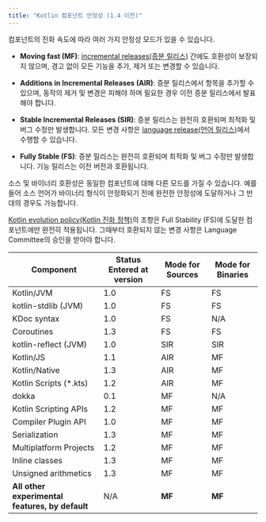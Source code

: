 ```yaml
---
title: "Kotlin 컴포넌트 안정성 (1.4 이전)"
---
```

<no-index/>

컴포넌트의 진화 속도에 따라 여러 가지 안정성 모드가 있을 수 있습니다.

<a name="moving-fast"/>

*   **Moving fast (MF)**: [incremental releases(증분 릴리스)](kotlin-evolution-principles#language-and-tooling-releases) 간에도 호환성이 보장되지 않으며, 경고 없이 모든 기능을 추가, 제거 또는 변경할 수 있습니다.

*   **Additions in Incremental Releases (AIR)**: 증분 릴리스에서 항목을 추가할 수 있으며, 동작의 제거 및 변경은 피해야 하며 필요한 경우 이전 증분 릴리스에서 발표해야 합니다.

*   **Stable Incremental Releases (SIR)**: 증분 릴리스는 완전히 호환되며 최적화 및 버그 수정만 발생합니다. 모든 변경 사항은 [language release(언어 릴리스)](kotlin-evolution-principles#language-and-tooling-releases)에서 수행할 수 있습니다.

<a name="fully-stable"/>

*   **Fully Stable (FS)**: 증분 릴리스는 완전히 호환되며 최적화 및 버그 수정만 발생합니다. 기능 릴리스는 이전 버전과 호환됩니다.

소스 및 바이너리 호환성은 동일한 컴포넌트에 대해 다른 모드를 가질 수 있습니다. 예를 들어 소스 언어가 바이너리 형식이 안정화되기 전에 완전한 안정성에 도달하거나 그 반대의 경우도 가능합니다.

[Kotlin evolution policy(Kotlin 진화 정책)](kotlin-evolution-principles)의 조항은 Full Stability (FS)에 도달한 컴포넌트에만 완전히 적용됩니다. 그때부터 호환되지 않는 변경 사항은 Language Committee의 승인을 받아야 합니다.

|**Component**|**Status Entered at version**|**Mode for Sources**|**Mode for Binaries**|
| --- | --- | --- | --- |
Kotlin/JVM|1.0|FS|FS|
kotlin-stdlib (JVM)|1.0|FS|FS
KDoc syntax|1.0|FS|N/A
Coroutines|1.3|FS|FS
kotlin-reflect (JVM)|1.0|SIR|SIR
Kotlin/JS|1.1|AIR|MF
Kotlin/Native|1.3|AIR|MF
Kotlin Scripts (*.kts)|1.2|AIR|MF
dokka|0.1|MF|N/A
Kotlin Scripting APIs|1.2|MF|MF
Compiler Plugin API|1.0|MF|MF
Serialization|1.3|MF|MF
Multiplatform Projects|1.2|MF|MF
Inline classes|1.3|MF|MF
Unsigned arithmetics|1.3|MF|MF
**All other experimental features, by default**|N/A|**MF**|**MF**